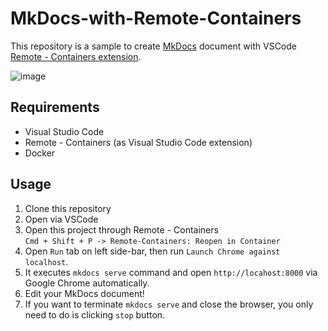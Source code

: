 # MkDocs-with-Remote-Containers
This repository is a sample to create [MkDocs](https://www.mkdocs.org) document with VSCode [Remote - Containers extension](https://marketplace.visualstudio.com/items?itemName=ms-vscode-remote.remote-containers).

![image](./img/image.gif)

## Requirements 

- Visual Studio Code
- Remote - Containers (as Visual Studio Code extension)
- Docker

## Usage

1. Clone this repository
2. Open via VSCode
3. Open this project through Remote - Containers  
   `Cmd + Shift + P -> Remote-Containers: Reopen in Container`
4. Open `Run` tab on left side-bar, then run `Launch Chrome against localhost`.
5. It executes `mkdocs serve` command and open `http://locahost:8000` via Google Chrome automatically.
6. Edit your MkDocs document!
7. If you want to terminate `mkdocs serve` and close the browser, you only need to do is clicking `stop` button.